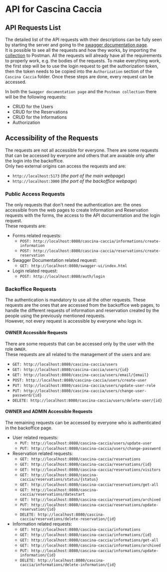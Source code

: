 # API for Cascina Caccia

## API Requests List

The detailed list of the API requests with their descriptions can be fully seen by starting the server
and going to the [swagger documentation page](http://localhost:8080/swagger-ui/index.html#/l).  
It is possible to see all the requests and how they works, by importing the [collection](./cascina-caccia.postman_collection.json) to Postman.
All the requests will already have all the requirements to properly work, e.g. the bodies of the requests.
To make everything work, the first step will be to use the login request to get the authorization token,
then the token needs to be copied into the `Authorization` section of the `Cascina Caccia` folder.
Once these steps are done, every request can be accessed.

In both the `Swagger documentation page` and the `Postman collection` there will be the following requests:

- CRUD for the Users
- CRUD for the Reservations
- CRUD for the Informations
- Authorization

## Accessibility of the Requests

The requests are not all accessible for everyone.
There are some requests that can be accessed by everyone and others that are avaiable only after the login into the backoffice.  
Only two external origins can access the requests and are:

- `http://localhost:5173` (_the port of the main webpage_)
- `http://localhost:3000` (_the port of the backoffice webpage_)

### Public Access Requests

The only requests that don't need the authentication are: the ones accessible from the web pages to create Information and Reservation requests with the forms, the access to the API documentation and the login request.  
These requests are:

- Forms related requests:
  - `POST: http://localhost:8080/cascina-caccia/informations/create-information`
  - `POST: http://localhost:8080/cascina-caccia/reservations/create-reservation`
- Swagger Documentation related request:
  - `GET: http://localhost:8080/swagger-ui/index.html`
- Login related request:
  - `POST: http://localhost:8080/auth/login`

### Backoffice Requests

The authentication is mandatory to use all the other requests. These requests are the ones that are accessed from the backoffice web pages,
to handle the different requests of information and reservation created by the people using the previously mentioned requests.  
However, not every request is accessible by everyone who logs in.

#### OWNER Accessible Requests

There are some requests that can be accessed only by the user with the role `OWNER`.  
These requests are all related to the management of the users and are:

- `GET: http://localhost:8080/cascina-caccia/users`
- `GET: http://localhost:8080/cascina-caccia/users/{id}`
- `GET: http://localhost:8080/cascina-caccia/users/email/{email}`
- `POST: http://localhost:8080/cascina-caccia/users/create-user`
- `PUT: http://localhost:8080/cascina-caccia/users/update-user-role`
- `PUT: http://localhost:8080/cascina-caccia/users/change-user-password/{id}`
- `DELETE: http://localhost:8080/cascina-caccia/users/delete-user/{id}`

#### OWNER and ADMIN Accessible Requests

The remaining requests can be accessed by everyone who is authenticated in the backoffice page.

- User related requests:
  - `PUT: http://localhost:8080/cascina-caccia/users/update-user`
  - `PUT: http://localhost:8080/cascina-caccia/users/change-password`
- Reservation related requests:
  - `GET: http://localhost:8080/cascina-caccia/reservations`
  - `GET: http://localhost:8080/cascina-caccia/reservations/{id}`
  - `GET: http://localhost:8080/cascina-caccia/reservations/visitors`
  - `GET: http://localhost:8080/cascina-caccia/reservations/status/{status}`
  - `GET: http://localhost:8080/cascina-caccia/reservations/get-all`
  - `GET: http://localhost:8080/cascina-caccia/reservations/datestart`
  - `GET: http://localhost:8080/cascina-caccia/reservations/archived`
  - `PUT: http://localhost:8080/cascina-caccia/reservations/update-reservation/{id}`
  - `DELETE: http://localhost:8080/cascina-caccia/reservations/delete-reservation/{id}`
- Information related requests:
  - `GET: http://localhost:8080/cascina-caccia/informations`
  - `GET: http://localhost:8080/cascina-caccia/informations/{id}`
  - `GET: http://localhost:8080/cascina-caccia/informations/get-all`
  - `GET: http://localhost:8080/cascina-caccia/informations/archived`
  - `PUT: http://localhost:8080/cascina-caccia/informations/update-information/{id}`
  - `DELETE: http://localhost:8080/cascina-caccia/informations/delete-information/{id}`
